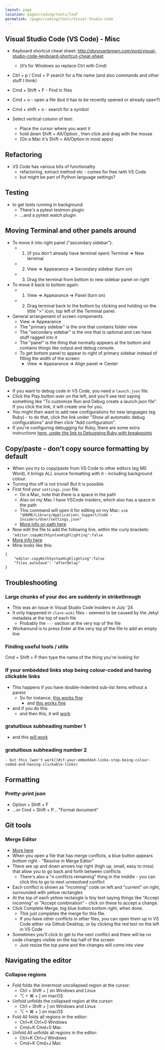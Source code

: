 ```yaml
---
layout: page
location: pages/coding/tools/leaf
permalink: /pages/coding/tools/Visual-Studio-Code
---
```


## Visual Studio Code (VS Code) - Misc

  - Keyboard shortcut cheat sheet:
    [<span class="underline">http://donovanbrown.com/post/visual-studio-code-keyboard-shortcut-cheat-sheet</span>](http://donovanbrown.com/post/visual-studio-code-keyboard-shortcut-cheat-sheet)
    
      - (it’s for Windows so replace Ctrl with Cmd)

  - Ctrl + p / Cmd + P search for a file name (and also commands and
    other stuff I think)

  - Cmd + Shift + F - Find in files

  - Cmd + o - open a file (but it has to be recently opened or already
    open?)

  - Cmd + shift + o - search for a symbol

  - Select vertical column of text: 
    - Place the cursor where you want it
    - hold down Shift + Alt/Option , then click and drag with the mouse
    - (On a Mac it's Shift + Alt/Option in most apps)

## Refactoring

- VS Code has various bits of functionality
    - refactoring, extract method etc - comes for free iwth VS Code
    - but might be part of Python language settings?

## Testing

  - to get tests running in background:
      - There's a pytest testmon plugin
      - ...and a pytest watch plugin

## Moving Terminal and other panels around

- To move it into right panel ("secondary sidebar"): 
  - 1. (if you don't already have terminal open) Terminal => New terminal
  - 2. View => Appearance => Secondary sidebar (turn on)
  - 3. Drag the terminal from bottom to new sidebar panel on right
- To move it back to bottom again:
  - 1. View => Appearance => Panel (turn on)
  - 2. Drag terminal back to the bottom by clicking and holding on the little ">" icon, top left of the Terminal panel.
- General arrangement of screen components
  - View => Appearance
  - The "primary sidebar" is the one that contains folder view
  - The "secondary sidebar" is the one that is optional and can have stuff ragged into it
  - The "panel" is the thing that normally appears at the bottom and contains things like output and debug console.
  - To get bottom panel to appear to right of primary sidebar instead of filling the width of the screen:
    - View => Appearance => Align panel => Center

## Debugging

- If you want to debug code in VS Code, you need a `launch.json` file. 
- Click the Play button over on the left, and you'll see text saying something like "To customize Run and Debug create a launch.json file". If you click the link, it will create one for you.
- You might then want to add new configurations for new languages (eg Ruby) - to do that, click the link under "Show all automatic debug configurations"  and then click "Add configuration".
- If you're configuring debugging for Ruby, there are some extra instructions [here, under the link to Debugging Ruby with breakpoints](http://127.0.0.1:4000/pages/coding/lang/oo/Ruby#tutorials-and-guides) 

## Copy/paste - don't copy source formatting by default

- When you try to copy/paste from VS Code to other editors (eg MS Word), it brings ALL source formatting with it - including background colour.
- Turning this off is not trivial! But it is possible.
- First find your `settings.json` file. 
    - On a Mac, note that there is a space in the path
    - Also on my Mac I have VSCode insiders, which also has a space in the path
    - This command will open it for editing on my Mac: `vim "$HOME/Library/Application\ Support/Code - Insiders/User/settings.json"`
    - [More info on path here](https://code.visualstudio.com/docs/getstarted/settings)
- Now edit the file to add the following line, within the curly brackets: `"editor.copyWithSyntaxHighlighting":false`
- [More info here](https://stackoverflow.com/questions/44461520/how-to-turn-off-copy-with-syntax-highlighting)
- Mine looks like this:

```
{
    "editor.copyWithSyntaxHighlighting":false
    "files.autoSave": "afterDelay"
}
```

## Troubleshooting

### Large chunks of your doc are suddenly in strikethrough

- This was an issue in Visual Studio Code Insiders in July '24
- It only happened in `clare-wiki` files - seemed to be caused by the Jekyl metadata at the top of each file
  - Probably the `---` section at the very top of the file
- Workaround is to press Enter at the very top pf the file to add an empty line

### Finding useful tools / utils

Cmd + Shift + P then type the name of the thing you're looking for

### If your embedded links stop being colour-coded and having clickable links

- This happens if you have double-indented sub-list items without a parent
  - So for instance, [this works fine](#if-your-embedded-links-stop-being-colour-coded-and-having-clickable-links)
    - and [this works fine](#if-your-embedded-links-stop-being-colour-coded-and-having-clickable-links)
- and if you do this
    - and then this, it will [work](#if-your-embedded-links-stop-being-colour-coded-and-having-clickable-links)

### gratuitious subheading number 1
  - and this [will work](#if-your-embedded-links-stop-being-colour-coded-and-having-clickable-links)

### gratuitious subheading number 2
    - but this [won't work](#if-your-embedded-links-stop-being-colour-coded-and-having-clickable-links)

## Formatting

### Pretty-print json

- Option + Shift + F
- ...or Cmd + Shift + P... "Format document"

## Git tools

### Merge Editor

- [More here](https://code.visualstudio.com/docs/sourcecontrol/overview#_merge-conflicts)
- When you open a file that has merge conflicts, a blue button appears bottom right - "Resolve in Merge Editor"
- There are up and down arrows top right (high up, small, easy to miss) that allow you to go back and forth between conflicts
  - There's also a "n conflicts remaining" thing in the middle - you can click this to go to next unresolved conflict
- Each conflict is shown as "incoming" code on left and "current" on right, surrounded with yellow rectangles
- At the top of each yellow rectangle is tiny text saying things like "Accept incoming" or "Accept combination" - click on these to accept a change.
- Click Complete Merge, big blue button bottom right, when done.
  - This just completes the merge for this file. 
  - If you have other conflicts in other files, you can open them up in VS Code either via Github Desktop, or by clicking the red text on the left in VS Code
- Sometimes you'll click to get to the next conflict and there will be no code changes visible on the top half of the screen
  - Just resize the top pane and the changes will come into view

## Navigating the editor

### Collapse regions

- Fold folds the innermost uncollapsed region at the cursor:
  - Ctrl + Shift + [ on Windows and Linux
  - ⌥ + ⌘ + [ on macOS
- Unfold unfolds the collapsed region at the cursor:
  - Ctrl + Shift + ] on Windows and Linux
  - ⌥ + ⌘ + ] on macOS
- Fold All folds all regions in the editor:
  - Ctrl+K Ctrl+0 Windows
  - Cmd+K Cmd+0 Mac
- Unfold All unfolds all regions in the editor:
  - Ctrl+K Ctrl+J Windows
  - Cmd+K Cmd+J Mac